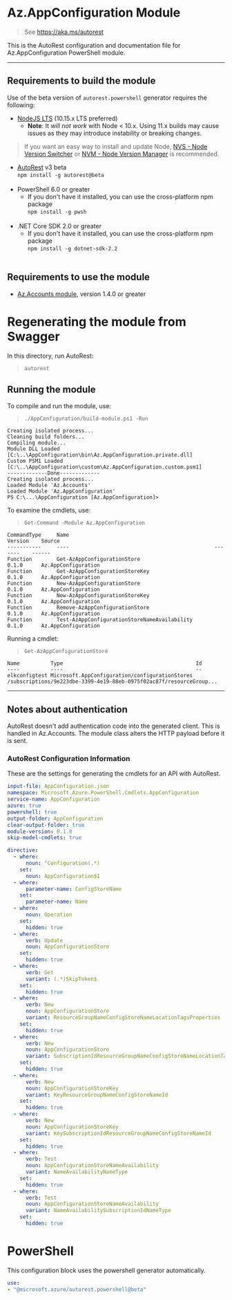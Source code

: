 # Az.AppConfiguration Module
> See https://aka.ms/autorest

This is the AutoRest configuration and documentation file for Az.AppConfiguration PowerShell module.

---
## Requirements to build the module
Use of the beta version of `autorest.powershell` generator requires the following:
- [NodeJS LTS](https://nodejs.org) (10.15.x LTS preferred)
  - **Note**: It *will not work* with Node < 10.x. Using 11.x builds may cause issues as they may introduce instability or breaking changes.
> If you want an easy way to install and update Node, [NVS - Node Version Switcher](../nodejs/installing-via-nvs.md) or [NVM - Node Version Manager](../nodejs/installing-via-nvm.md) is recommended.
- [AutoRest](https://aka.ms/autorest) v3 beta <br> `npm install -g autorest@beta ` <br>&nbsp;
- PowerShell 6.0 or greater
  - If you don't have it installed, you can use the cross-platform npm package <br> `npm install -g pwsh` <br>&nbsp;
- .NET Core SDK 2.0 or greater
  - If you don't have it installed, you can use the cross-platform npm package <br> `npm install -g dotnet-sdk-2.2 ` <br>&nbsp;

## Requirements to use the module
- [Az.Accounts module](https://www.powershellgallery.com/packages/Az.Accounts/), version 1.4.0 or greater

# Regenerating the module from Swagger
In this directory, run AutoRest:
> `autorest`

## Running the module 
To compile and run the module, use:
> `./AppConfiguration/build-module.ps1 -Run`

``` text
Creating isolated process...
Cleaning build folders...
Compiling module...
Module DLL Loaded [C:\..\AppConfiguration\bin\Az.AppConfiguration.private.dll]
Custom PSM1 Loaded [C:\..\AppConfiguration\custom\Az.AppConfiguration.custom.psm1]
-------------Done-------------
Creating isolated process...
Loaded Module 'Az.Accounts'
Loaded Module 'Az.AppConfiguration'
PS C:\...\AppConfiguration [Az.AppConfiguration]>
```

To examine the cmdlets, use:
> `Get-Command -Module Az.AppConfiguration`

``` text
CommandType     Name                                               Version    Source
-----------     ----                                               -------    ------
Function        Get-AzAppConfigurationStore                        0.1.0      Az.AppConfiguration
Function        Get-AzAppConfigurationStoreKey                     0.1.0      Az.AppConfiguration
Function        New-AzAppConfigurationStore                        0.1.0      Az.AppConfiguration
Function        New-AzAppConfigurationStoreKey                     0.1.0      Az.AppConfiguration
Function        Remove-AzAppConfigurationStore                     0.1.0      Az.AppConfiguration
Function        Test-AzAppConfigurationStoreNameAvailability       0.1.0      Az.AppConfiguration
```

Running a cmdlet:
> `Get-AzAppConfigurationStore`

``` text
Name          Type                                           Id
----          ----                                           --
elkconfigtest Microsoft.AppConfiguration/configurationStores /subscriptions/9e223dbe-3399-4e19-88eb-0975f02ac87f/resourceGroup...
```
---
## Notes about authentication
AutoRest doesn't add authentication code into the generated client. This is handled in Az.Accounts.
The module class alters the HTTP payload before it is sent.

### AutoRest Configuration Information
These are the settings for generating the cmdlets for an API with AutoRest.

``` yaml
input-file: AppConfiguration.json
namespace: Microsoft.Azure.PowerShell.Cmdlets.AppConfiguration
service-name: AppConfiguration
azure: true
powershell: true
output-folder: AppConfiguration
clear-output-folder: true
module-version: 0.1.0
skip-model-cmdlets: true

directive:
  - where:
      noun: ^Configuration(.*)
    set:
      noun: AppConfiguration$1
  - where:
      parameter-name: ConfigStoreName
    set:
      parameter-name: Name
  - where:
      noun: Operation
    set:
      hidden: true
  - where:
      verb: Update
      noun: AppConfigurationStore
    set:
      hidden: true
  - where:
      verb: Get
      variant: (.*)SkipToken$
    set:
      hidden: true
  - where:
      verb: New
      noun: AppConfigurationStore
      variant: ResourceGroupNameConfigStoreNameLocationTagsProperties
    set:
      hidden: true
  - where:
      verb: New
      noun: AppConfigurationStore
      variant: SubscriptionIdResourceGroupNameConfigStoreNameLocationTagsProperties
    set:
      hidden: true
  - where:
      verb: New
      noun: AppConfigurationStoreKey
      variant: KeyResourceGroupNameConfigStoreNameId
    set:
      hidden: true
  - where:
      verb: New
      noun: AppConfigurationStoreKey
      variant: KeySubscriptionIdResourceGroupNameConfigStoreNameId
    set:
      hidden: true
  - where:
      verb: Test
      noun: AppConfigurationStoreNameAvailability
      variant: NameAvailabilityNameType
    set:
      hidden: true
  - where:
      verb: Test
      noun: AppConfigurationStoreNameAvailability
      variant: NameAvailabilitySubscriptionIdNameType
    set:
      hidden: true
```

# PowerShell
This configuration block uses the powershell generator automatically.

``` yaml
use:
- "@microsoft.azure/autorest.powershell@beta"

```
